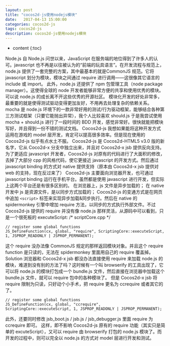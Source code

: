 ```yaml
---
layout: post
title: "cocos2d-js使用nodejs模块"
date:   2017-04-13 15:00:00
categories: cocos2d-js
tags: cocos2d-js
description: cocos2d-js使用nodejs模块
---
```

* content
{:toc}

Node.js
自 Node.js 问世以来，JavaScript 在服务端的地位得到了许多人的认可。javascript 也不再是以往被认为的“前端的玩具语言”。在开发流程与规范上，node.js 提供了一套完整的方案，其中最基本的就是CommonJS 规范。它将 javascript 划分为模块，模块之间通过 require 进行调用——这很像其它语言的 include 或 import。
此外，node.js 还提供了 npm 包管理工具（node package manager）。这使得全球的 node 开发者能够非常方便的共享和使用优秀的模块。可以说 node.js 的成长离不开这些优秀的开源社区。
模块化开发的好处非常多，最重要的就是使得测试驱动变得更加友好，不用再去处理复杂的依赖关系。mocha 是 node.js 环境下的一款非常好用的测试/行为驱动框架，能够结合各种第三方测试框架（只要它能抛出异常），我个人比较喜欢 should.js
于是我尝试使用 mocha + should.js 进行了一段时间的 BDD 开发，感觉非常好。很快就能把模块写好，并且得到一份不错的测试文档。
Cocos2d-js
我想如果能将这种开发方式运用在游戏的 model 层开发，肯定可以提高很多效率。但是现在使用的 Cocos2d-js 似乎有点水土不服。
Cocos2d-js 是 Cocos2d-HTML5 v3.0 版的新名字，它从 Coco2d-x 分支中独立出来，并且对 Cocos2d-x jsb 提供反向支持。为了更适应 javascript 开发者，Cocos2d-js 对原有的代码进行了大面积的修改，去掉了大部分 cpp 的风格代码，使它更接近 javascript 的开发方式。然后通过 javascript binding 的方式对 native 提供支持（原本由 Cocos2d-x jsb 提供对 web 的支持，现在反过来了）
Cocos2d-js 主要面向浏览器开发，也可通过 javascript binding 运行在手机平台。虽然都是使用 javascript 进行开发，但实际上这两个平台还是有很多区别的。
在浏览器上，js 文件是异步加载的；
在 native 开发中 js 是资源文件，是以同步方式加载的；
Cocos2d-js 的变通方式是在网页中追加 
```<script>``` 标签来实现异步加载&同步执行。然后在 native 的 spidermonkey 引擎中增加 require 方法，以同步的方式执行外部文件。不过 Cocos2d-js 提供的 require 并没有像 node.js 那样灵活，从源码中可以看到，只是一个很死板的 executeScript:
/* scriptCore.cpp */

```
// register some global functions
JS_DefineFunction(cx, global, "require", ScriptingCore::executeScript, 1, JSPROP_READONLY | JSPROP_PERMANENT);
```
这个 require 没办法像 CommonJS 规定的那样返回模块对象。并且这个 require function 是只读的，无法在 spidermonkey 里面用自己的 require 覆盖掉。
Solution
浏览器和 Cocos2d-x jsb 都没办法直接使用 require 来加载 node.js 的模块，难道到没有别的方法了吗？这时候有一个叫 browserify 的工具出现了，它可以将 node.js 的模块打包成一个 bundle.js 文件，然后直接在浏览器中加载这个 bundle.js 文件，就可以 require 包中的各种模块了。
但是 Cocos2d-x jsb 将 require 限制为只读，只好动个小手术，把 require 更名为 ccrequire 或者其它的了。
```
// register some global functions
JS_DefineFunction(cx, global, "ccrequire", ScriptingCore::executeScript, 1, JSPROP_READONLY | JSPROP_PERMANENT);
```
此外，还要同时修改 jsb_boot.js / jsb.js / jsb_debugger.js 里面 require 为 ccrequire 即可。
这样，即不影响 Cocos2d-js 原有的 require 功能（其实只是简单的 excuteScript），又可以 require 由 browserify 打包的 node.js 模块了。而开发的过程中，则可以完全以 node.js 的方式对 model 层进行开发和测试。